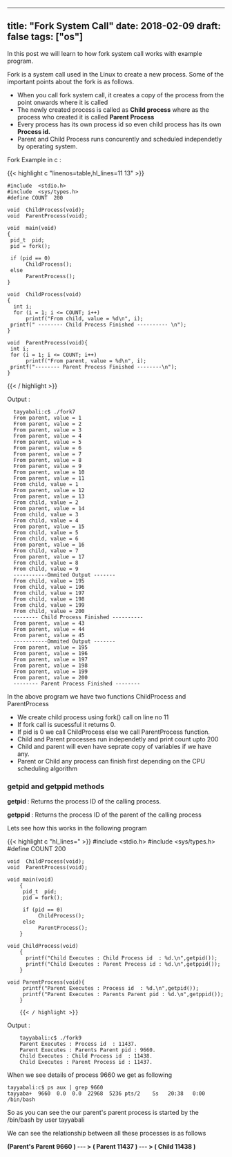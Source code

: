 
---
title: "Fork System Call"
date: 2018-02-09
draft: false
tags: ["os"]
---

In this post we will learn to how fork system call works with example program.

<!--more-->

Fork is a system call used in the Linux to create a new process. Some of the important points about the fork is as follows.

*  When you call fork system call, it creates a copy of the process from the point onwards where it is called
* The newly created process is called as <b>Child process</b> where as the process who created it is called <b>Parent Process</b>
* Every process has its own process id so even child process has its own <b>Process id.</b>
* Parent and Child Process runs concurently and scheduled independetly by operating system.


Fork Example in c :

{{< highlight c "linenos=table,hl_lines=11 13" >}}

    #include  <stdio.h>
    #include  <sys/types.h>
    #define COUNT  200

    void  ChildProcess(void);                
    void  ParentProcess(void);               

    void  main(void)
    {
     pid_t  pid;
     pid = fork();

     if (pid == 0)
          ChildProcess();  
     else
          ParentProcess();
    }

    void  ChildProcess(void)
    {
      int i;
      for (i = 1; i <= COUNT; i++)
          printf("From child, value = %d\n", i);
     printf(" -------- Child Process Finished ---------- \n");
    }

    void  ParentProcess(void){
     int i;
     for (i = 1; i <= COUNT; i++)
          printf("From parent, value = %d\n", i);
     printf("-------- Parent Process Finished --------\n");
    }
{{< / highlight >}}


Output :

      tayyabali:c$ ./fork7             
      From parent, value = 1
      From parent, value = 2
      From parent, value = 3
      From parent, value = 4
      From parent, value = 5
      From parent, value = 6
      From parent, value = 7
      From parent, value = 8
      From parent, value = 9
      From parent, value = 10
      From parent, value = 11
      From child, value = 1
      From parent, value = 12
      From parent, value = 13
      From child, value = 2
      From parent, value = 14
      From child, value = 3
      From child, value = 4
      From parent, value = 15
      From child, value = 5
      From child, value = 6
      From parent, value = 16
      From child, value = 7
      From parent, value = 17
      From child, value = 8
      From child, value = 9
      -----------Ommited Output -------
      From child, value = 195
      From child, value = 196
      From child, value = 197
      From child, value = 198
      From child, value = 199
      From child, value = 200
      -------- Child Process Finished ----------
      From parent, value = 43
      From parent, value = 44
      From parent, value = 45
      -----------Ommited Output -------
      From parent, value = 195
      From parent, value = 196
      From parent, value = 197
      From parent, value = 198
      From parent, value = 199
      From parent, value = 200
      -------- Parent Process Finished --------



In the above program we have two functions ChildProcess and ParentProcess

* We create child process using fork() call on line no 11
* If fork call is sucessful it returns 0.
* If pid is 0 we call ChildProcess else we call ParentProcess function.
* Child and Parent processes run independetly and print count upto 200
* Child and parent will even have seprate copy of variables if we have any.
* Parent or Child any process can finish first depending on the CPU scheduling algorithm

### getpid and getppid methods

<b>getpid </b> : Returns the process ID of the calling process.

<b> getppid </b>: Returns the process ID of the parent of the calling process

Lets see how this works in the following program

{{< highlight c "hl_lines=" >}}
    #include  <stdio.h>
    #include  <sys/types.h>
    #define COUNT  200

    void  ChildProcess(void);                
    void  ParentProcess(void);               

    void main(void)
        {
         pid_t  pid;
         pid = fork();

         if (pid == 0)
              ChildProcess();  
         else
              ParentProcess();
        }

    void ChildProcess(void)
        {
          printf("Child Executes : Child Process id  : %d.\n",getpid());
          printf("Child Executes : Parent Process id : %d.\n",getppid());
        }

    void ParentProcess(void){
         printf("Parent Executes : Process id  : %d.\n",getpid());
         printf("Parent Executes : Parents Parent pid : %d.\n",getppid());
        }

        {{< / highlight >}}

Output :

        tayyabali:c$ ./fork9
        Parent Executes : Process id  : 11437.
        Parent Executes : Parents Parent pid : 9660.
        Child Executes : Child Process id  : 11438.
        Child Executes : Parent Process id : 11437.

When we see details of process 9660 we get as following

    tayyabali:c$ ps aux | grep 9660
    tayyaba+  9660  0.0  0.0  22968  5236 pts/2    Ss   20:38   0:00 /bin/bash

So as you can see the our parent's parent process is started by the /bin/bash by user tayyabali

We can see the relationship between all these processes is as follows

<b> (Parent's Parent 9660 )  --- > ( Parent 11437 ) --- > ( Child 11438 ) </b>
